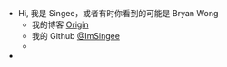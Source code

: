- Hi, 我是 Singee，或者有时你看到的可能是 Bryan Wong
	- 我的博客 [Origin](https://blog.singee.me)
	- 我的 Github [@ImSingee](https://github.com/ImSingee)
	-
-